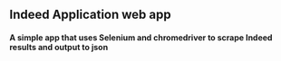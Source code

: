 ## Indeed Application web app

#### A simple app that uses Selenium and chromedriver to scrape Indeed results and output to json

